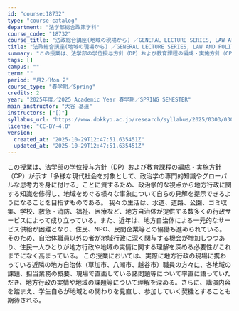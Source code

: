 ```yaml
---
id: "course:18732"
type: "course-catalog"
department: "法学部総合政策学科"
course_code: "18732"
course_title: "法政総合講座(地域の現場から) ／GENERAL LECTURE SERIES, LAW AND POLITICS"
title: "法政総合講座(地域の現場から) ／GENERAL LECTURE SERIES, LAW AND POLITICS"
summary: "この授業は、法学部の学位授与⽅針（DP）および教育課程の編成・実施⽅針（CP）が⽰す「多様な現代社会を対象として、政治学の専⾨的知識やグローバルな思考⼒を⾝に付ける」ことに資するため、政治学的な視点から地⽅行政に関する知識を修得し、地域をめ…"
tags: []
campus: ""
term: ""
period: "月2／Mon 2"
course_type: "春学期／Spring"
credits: 2
year: "2025年度／2025 Academic Year 春学期／SPRING SEMESTER"
main_instructor: "大谷 基道"
instructors: ["[]"]
syllabus_url: "https://www.dokkyo.ac.jp/research/syllabus/2025/0303/0303_18732_ja_JP.html"
license: "CC-BY-4.0"
version:
  created_at: "2025-10-29T12:47:51.635451Z"
  updated_at: "2025-10-29T12:47:51.635451Z"
---
```

この授業は、法学部の学位授与⽅針（DP）および教育課程の編成・実施⽅針（CP）が⽰す「多様な現代社会を対象として、政治学の専⾨的知識やグローバルな思考⼒を⾝に付ける」ことに資するため、政治学的な視点から地⽅行政に関する知識を修得し、地域をめぐる様々な事象について⾃らの⾒解を提⽰できるようになることを⽬指すものである。 我々の⽣活は、⽔道、道路、公園、ゴミ収集、学校、救急・消防、福祉、医療など、地⽅⾃治体が提供する数多くの⾏政サービスによって成り⽴っている。また、近年は、地⽅⾃治体による⼀元的なサービス供給が困難となり、住⺠、NPO、⺠間企業等との協働も進められている。そのため、⾃治体職員以外の者が地域⾏政に深く関与する機会が増加しつつあり、住⺠⼀⼈ひとりが地⽅⾏政や地域の実情に関する理解を深める必要性がこれまでになく⾼まっている。 この授業においては、実際に地方行政の現場に携わっている近隣の地方自治体（草加市、八潮市、越谷市）職員の方々に、各地域の課題、担当業務の概要、現場で直面している諸問題等について率直に語っていただき、地方行政の実情や地域の課題等について理解を深める。さらに、講演内容を踏まえ、学生自らが地域との関わりを見直し、参加していく契機とすることも期待される。
